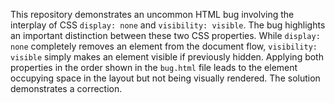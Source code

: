 This repository demonstrates an uncommon HTML bug involving the interplay of CSS `display: none` and `visibility: visible`.  The bug highlights an important distinction between these two CSS properties. While `display: none` completely removes an element from the document flow, `visibility: visible` simply makes an element visible if previously hidden.  Applying both properties in the order shown in the `bug.html` file leads to the element occupying space in the layout but not being visually rendered. The solution demonstrates a correction.